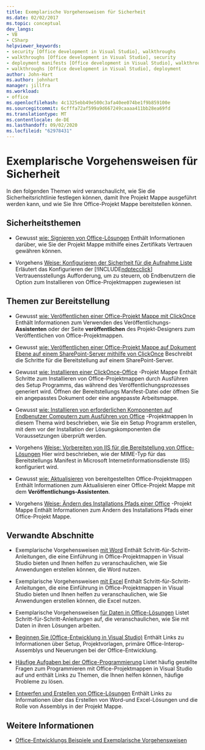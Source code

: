 ```yaml
---
title: Exemplarische Vorgehensweisen für Sicherheit
ms.date: 02/02/2017
ms.topic: conceptual
dev_langs:
- VB
- CSharp
helpviewer_keywords:
- security [Office development in Visual Studio], walkthroughs
- walkthroughs [Office development in Visual Studio], security
- deployment manifests [Office development in Visual Studio], walkthroughs
- walkthroughs [Office development in Visual Studio], deployment
author: John-Hart
ms.author: johnhart
manager: jillfra
ms.workload:
- office
ms.openlocfilehash: 4c1325ebb49e500c3afa40ee074be1f9b859100e
ms.sourcegitcommit: 6cfffa72af599a9d667249caaaa411bb28ea69fd
ms.translationtype: MT
ms.contentlocale: de-DE
ms.lasthandoff: 09/02/2020
ms.locfileid: "62978431"
---
```

# <a name="security-and-deployment-walkthroughs"></a>Exemplarische Vorgehensweisen für Sicherheit
  In den folgenden Themen wird veranschaulicht, wie Sie die Sicherheitsrichtlinie festlegen können, damit Ihre Projekt Mappe ausgeführt werden kann, und wie Sie Ihre Office-Projekt Mappe bereitstellen können.

## <a name="security-topics"></a>Sicherheitsthemen
- Gewusst [wie: Signieren von Office-Lösungen](../vsto/how-to-sign-office-solutions.md) Enthält Informationen darüber, wie Sie der Projekt Mappe mithilfe eines Zertifikats Vertrauen gewähren können.

- Vorgehens [Weise: Konfigurieren der Sicherheit für die Aufnahme Liste](../vsto/how-to-configure-inclusion-list-security.md) Erläutert das Konfigurieren der [!INCLUDE[ndptecclick](../vsto/includes/ndptecclick-md.md)] Vertrauensstellungs Aufforderung, um zu steuern, ob Endbenutzern die Option zum Installieren von Office-Projektmappen zugewiesen ist

## <a name="deployment-topics"></a>Themen zur Bereitstellung
- Gewusst [wie: Veröffentlichen einer Office-Projekt Mappe mit ClickOnce](https://msdn.microsoft.com/2b6c247e-bc04-4ce4-bb64-c4e79bb3d5b8) Enthält Informationen zum Verwenden des Veröffentlichungs- **Assistenten** oder der Seite **veröffentlichen** des Projekt-Designers zum Veröffentlichen von Office-Projektmappen.

- Gewusst [wie: Veröffentlichen einer Office-Projekt Mappe auf Dokument Ebene auf einem SharePoint-Server mithilfe von ClickOnce](https://msdn.microsoft.com/2408e809-fb78-42a1-9152-00afa1522e58) Beschreibt die Schritte für die Bereitstellung auf einem SharePoint-Server.

- Gewusst [wie: Installieren einer ClickOnce-Office](https://msdn.microsoft.com/14702f48-9161-4190-994c-78211fe18065) -Projekt Mappe Enthält Schritte zum Installieren von Office-Projektmappen durch Ausführen des Setup Programms, das während des Veröffentlichungsprozesses generiert wird. Öffnen der Bereitstellungs Manifest-Datei oder öffnen Sie ein angepasstes Dokument oder eine angepasste Arbeitsmappe.

- Gewusst [wie: Installieren von erforderlichen Komponenten auf Endbenutzer Computern zum Ausführen von Office](https://msdn.microsoft.com/74dd2c52-838f-4abf-b2b4-4d7b0c2a0a98) -Projektmappen In diesem Thema wird beschrieben, wie Sie ein Setup Programm erstellen, mit dem vor der Installation der Lösungskomponenten die Voraussetzungen überprüft werden.

- Vorgehens [Weise: Vorbereiten von IIS für die Bereitstellung von Office-Lösungen](https://msdn.microsoft.com/f62bce70-81d4-4f8b-86e6-2f2afec5d9b4) Hier wird beschrieben, wie der MIME-Typ für das Bereitstellungs Manifest in Microsoft Internetinformationsdienste (IIS) konfiguriert wird.

- Gewusst [wie: Aktualisieren](https://msdn.microsoft.com/be96db53-b6ea-46ab-b8d9-b76b098b3b13) von bereitgestellten Office-Projektmappen Enthält Informationen zum Aktualisieren einer Office-Projekt Mappe mit dem **Veröffentlichungs-Assistenten**.

- Vorgehens [Weise: Ändern des Installations Pfads einer Office](https://msdn.microsoft.com/d0eaa07b-2d72-4902-899f-2f9fb165b8fd) -Projekt Mappe Enthält Informationen zum Ändern des Installations Pfads einer Office-Projekt Mappe.

## <a name="related-sections"></a>Verwandte Abschnitte
- Exemplarische Vorgehensweisen [mit Word](../vsto/walkthroughs-using-word.md) Enthält Schritt-für-Schritt-Anleitungen, die eine Einführung in Office-Projektmappen in Visual Studio bieten und Ihnen helfen zu veranschaulichen, wie Sie Anwendungen erstellen können, die Word nutzen.

- Exemplarische Vorgehensweisen [mit Excel](../vsto/walkthroughs-using-excel.md) Enthält Schritt-für-Schritt-Anleitungen, die eine Einführung in Office-Projektmappen in Visual Studio bieten und Ihnen helfen zu veranschaulichen, wie Sie Anwendungen erstellen können, die Excel nutzen.

- Exemplarische Vorgehensweisen [für Daten in Office-Lösungen](../vsto/data-in-office-solutions-walkthroughs.md) Listet Schritt-für-Schritt-Anleitungen auf, die veranschaulichen, wie Sie mit Daten in ihren Lösungen arbeiten.

- [Beginnen Sie &#40;Office-Entwicklung in Visual Studio&#41;](../vsto/getting-started-office-development-in-visual-studio.md) Enthält Links zu Informationen über Setup, Projektvorlagen, primäre Office-Interop-Assemblys und Neuerungen bei der Office-Entwicklung.

- [Häufige Aufgaben bei der Office-Programmierung](../vsto/common-tasks-in-office-programming.md) Listet häufig gestellte Fragen zum Programmieren mit Office-Projektmappen in Visual Studio auf und enthält Links zu Themen, die Ihnen helfen können, häufige Probleme zu lösen.

- [Entwerfen und Erstellen von Office-Lösungen](../vsto/designing-and-creating-office-solutions.md) Enthält Links zu Informationen über das Erstellen von Word-und Excel-Lösungen und die Rolle von Assemblys in der Projekt Mappe.

## <a name="see-also"></a>Weitere Informationen
- [Office-Entwicklungs Beispiele und Exemplarische Vorgehensweisen](../vsto/office-development-samples-and-walkthroughs.md)

